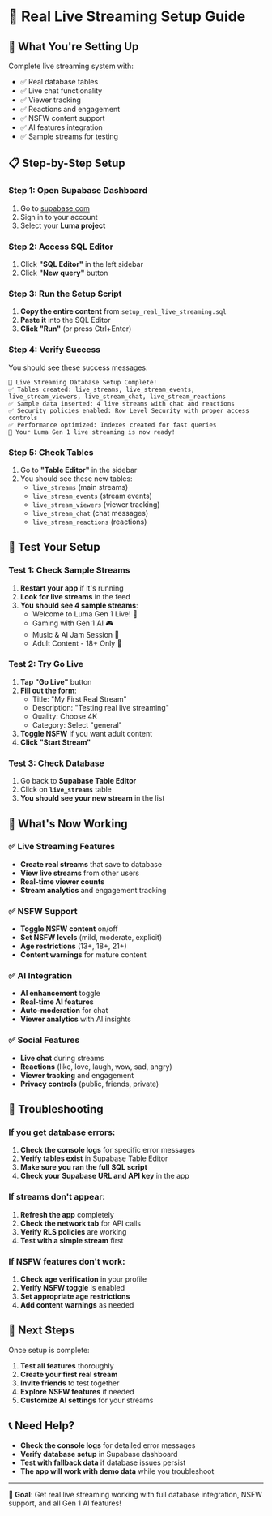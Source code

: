 # 🚀 Real Live Streaming Setup Guide

## 🎯 **What You're Setting Up**
Complete live streaming system with:
- ✅ Real database tables
- ✅ Live chat functionality  
- ✅ Viewer tracking
- ✅ Reactions and engagement
- ✅ NSFW content support
- ✅ AI features integration
- ✅ Sample streams for testing

## 📋 **Step-by-Step Setup**

### **Step 1: Open Supabase Dashboard**
1. Go to [supabase.com](https://supabase.com)
2. Sign in to your account
3. Select your **Luma project**

### **Step 2: Access SQL Editor**
1. Click **"SQL Editor"** in the left sidebar
2. Click **"New query"** button

### **Step 3: Run the Setup Script**
1. **Copy the entire content** from `setup_real_live_streaming.sql`
2. **Paste it** into the SQL Editor
3. **Click "Run"** (or press Ctrl+Enter)

### **Step 4: Verify Success**
You should see these success messages:
```
🎉 Live Streaming Database Setup Complete!
✅ Tables created: live_streams, live_stream_events, live_stream_viewers, live_stream_chat, live_stream_reactions
✅ Sample data inserted: 4 live streams with chat and reactions
✅ Security policies enabled: Row Level Security with proper access controls
✅ Performance optimized: Indexes created for fast queries
🚀 Your Luma Gen 1 live streaming is now ready!
```

### **Step 5: Check Tables**
1. Go to **"Table Editor"** in the sidebar
2. You should see these new tables:
   - `live_streams` (main streams)
   - `live_stream_events` (stream events)
   - `live_stream_viewers` (viewer tracking)
   - `live_stream_chat` (chat messages)
   - `live_stream_reactions` (reactions)

## 🧪 **Test Your Setup**

### **Test 1: Check Sample Streams**
1. **Restart your app** if it's running
2. **Look for live streams** in the feed
3. **You should see 4 sample streams**:
   - Welcome to Luma Gen 1 Live! 🚀
   - Gaming with Gen 1 AI 🎮
   - Music & AI Jam Session 🎵
   - Adult Content - 18+ Only 🔞

### **Test 2: Try Go Live**
1. **Tap "Go Live"** button
2. **Fill out the form**:
   - Title: "My First Real Stream"
   - Description: "Testing real live streaming"
   - Quality: Choose 4K
   - Category: Select "general"
3. **Toggle NSFW** if you want adult content
4. **Click "Start Stream"**

### **Test 3: Check Database**
1. Go back to **Supabase Table Editor**
2. Click on **`live_streams`** table
3. **You should see your new stream** in the list

## 🎉 **What's Now Working**

### **✅ Live Streaming Features**
- **Create real streams** that save to database
- **View live streams** from other users
- **Real-time viewer counts**
- **Stream analytics** and engagement tracking

### **✅ NSFW Support**
- **Toggle NSFW content** on/off
- **Set NSFW levels** (mild, moderate, explicit)
- **Age restrictions** (13+, 18+, 21+)
- **Content warnings** for mature content

### **✅ AI Integration**
- **AI enhancement** toggle
- **Real-time AI features**
- **Auto-moderation** for chat
- **Viewer analytics** with AI insights

### **✅ Social Features**
- **Live chat** during streams
- **Reactions** (like, love, laugh, wow, sad, angry)
- **Viewer tracking** and engagement
- **Privacy controls** (public, friends, private)

## 🔧 **Troubleshooting**

### **If you get database errors:**
1. **Check the console logs** for specific error messages
2. **Verify tables exist** in Supabase Table Editor
3. **Make sure you ran the full SQL script**
4. **Check your Supabase URL and API key** in the app

### **If streams don't appear:**
1. **Refresh the app** completely
2. **Check the network tab** for API calls
3. **Verify RLS policies** are working
4. **Test with a simple stream** first

### **If NSFW features don't work:**
1. **Check age verification** in your profile
2. **Verify NSFW toggle** is enabled
3. **Set appropriate age restrictions**
4. **Add content warnings** as needed

## 🚀 **Next Steps**

Once setup is complete:
1. **Test all features** thoroughly
2. **Create your first real stream**
3. **Invite friends** to test together
4. **Explore NSFW features** if needed
5. **Customize AI settings** for your streams

## 📞 **Need Help?**

- **Check the console logs** for detailed error messages
- **Verify database setup** in Supabase dashboard
- **Test with fallback data** if database issues persist
- **The app will work with demo data** while you troubleshoot

---

**🎯 Goal**: Get real live streaming working with full database integration, NSFW support, and all Gen 1 AI features! 